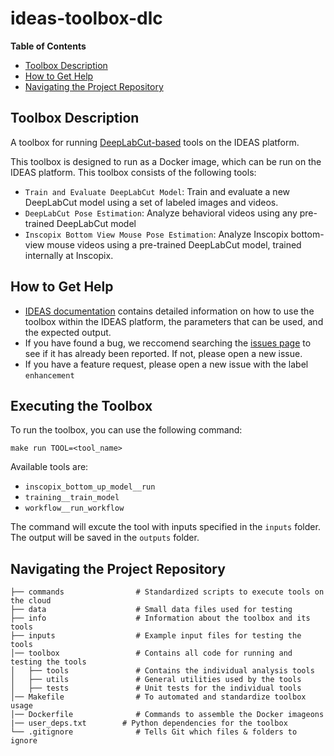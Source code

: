 # ideas-toolbox-dlc


**Table of Contents**
- [Toolbox Description](#toolbox-description)
- [How to Get Help](#how-to-get-help)
- [Navigating the Project Repository](#navigating-the-project-repository)


## Toolbox Description
A toolbox for running [DeepLabCut-based](https://github.com/DeepLabCut/DeepLabCut) tools on the IDEAS platform.

This toolbox is designed to run as a Docker image, which can be run on the IDEAS platform. This toolbox consists of the following tools:

- `Train and Evaluate DeepLabCut Model`: Train and evaluate a new DeepLabCut model using a set of labeled images and videos.
- `DeepLabCut Pose Estimation`: Analyze behavioral videos using any pre-trained DeepLabCut model
- `Inscopix Bottom View Mouse Pose Estimation`: Analyze Inscopix bottom-view mouse videos using a pre-trained DeepLabCut model, trained internally at Inscopix.

## How to Get Help
- [IDEAS documentation](https://inscopix.github.io/ideas-docs/tools/dlc/workflow__run_workflow.html) contains detailed information on how to use the toolbox within the IDEAS platform, the parameters that can be used, and the expected output.
- If you have found a bug, we reccomend searching the [issues page](https://github.com/inscopix/ideas-toolbox-deeplabcut/issues) to see if it has already been reported. If not, please open a new issue.
- If you have a feature request, please open a new issue with the label `enhancement`

## Executing the Toolbox

To run the toolbox, you can use the following command:

`make run TOOL=<tool_name>`

Available tools are:

- `inscopix_bottom_up_model__run`
- `training__train_model`
- `workflow__run_workflow`

The command will excute the tool with inputs specified in the `inputs` folder. The output will be saved in the `outputs` folder.

## Navigating the Project Repository

```
├── commands                # Standardized scripts to execute tools on the cloud
├── data                    # Small data files used for testing
├── info                    # Information about the toolbox and its tools
├── inputs                  # Example input files for testing the tools
│── toolbox                 # Contains all code for running and testing the tools
│   ├── tools               # Contains the individual analysis tools
│   ├── utils               # General utilities used by the tools
│   ├── tests               # Unit tests for the individual tools
│── Makefile                # To automated and standardize toolbox usage
│── Dockerfile              # Commands to assemble the Docker imageons
|── user_deps.txt        # Python dependencies for the toolbox
└── .gitignore              # Tells Git which files & folders to ignore
```